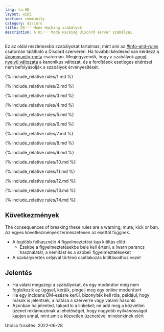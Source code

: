 ```yaml
---
lang: hu-HU
layout: wiki
section: community
category: discord
title: DS⁽ⁱ⁾ Mode Hacking szabályok
description: A DS⁽ⁱ⁾ Mode Hacking Discord server szabályai
---
```


Ez az oldal részletesebb szabályokat tartalmaz, mint ami az [#info-and-rules](https://discord.com/channels/283769550611152897/626620520330428436) csatornán található a Discord szerveren. Ha további kérdésed van kérdezz a [#community-meta](https://discord.com/channels/283769550611152897/715651368391671919) csatornán. Megjegyzendő, hogy a szabályok [angol nyelvű változata](/community/discord-rules) a kanonikus változat, és a fordítások esetleges eltérései nem befolyásolják a szabályok érvényesítését.

{% include_relative rules/1.md %}

{% include_relative rules/2.md %}

{% include_relative rules/3.md %}

{% include_relative rules/4.md %}

{% include_relative rules/5.md %}

{% include_relative rules/6.md %}

{% include_relative rules/7.md %}

{% include_relative rules/8.md %}

{% include_relative rules/9.md %}

{% include_relative rules/10.md %}

{% include_relative rules/11.md %}

{% include_relative rules/12.md %}

{% include_relative rules/13.md %}

{% include_relative rules/14.md %}

## Következmények

The consequences of breaking these rules are a warning, mute, kick or ban. Az egyes következmények természetesen az esettől függnek.
- A legtöbb felhasználó 4 figyelmeztetést kap kitiltás előtt
   - Ezekbe a figyelmeztetésekbe bele kell érteni, a !warn parancs használatát, a némítást és a szóbeli figyelmeztetéseket
- A szabálysértés céljával történő csatlakozás kitiltásodhoz vezet

## Jelentés

- Ha valaki megszegi a szabályokat, és egy moderátor még nem foglalkozik az üggyel, kérjük, pingelj meg egy online moderátort
- Ha egy incidens DM-ezésre kerül, bizonyíték kell róla, például, hogy mások is jelentsék, a hatása a szerverre vagy valami hasonló
- Azonban ha jelented, takard ki a linkeket; ne add meg a közvetlen üzenet reklámozónak a lehetőséget, hogy nagyobb nyilvánosságot kapjon annál, mint amit a közvetlen üzenetével mindenkinek elért


Utolsó frissítés: 2022-06-28
